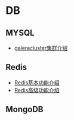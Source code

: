 # DB

## MYSQL

* [galeracluster集群介绍](mysql/galerclusterinopenstack.md)

## Redis

* [Redis基本功能介绍](redis/redisintroduce.md)
* [Redis高级功能介绍](redis/redisadvanced.md)

## MongoDB




